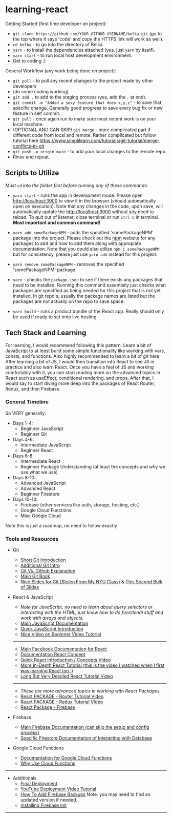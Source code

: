 # learning-react

Getting Started (first time developer on project):
- `git clone https://github.com/YOUR_GITHUB_USERNAME/belka.git` (go to the top where it says 'code' and copy the HTTPS link will work as well).
- `cd belka` - to go into the directory of Belka.
- `yarn` - to install the dependencies attached (yes, just `yarn` by itself).
- `yarn start` - to run local host development environment.
- Get to coding :)

General Workflow (any work being done on project):
- `git pull` - to pull any recent changes to the project made by other developers
- (do some coding working).
- `git add .` to  add to the staging process (yes, add the `.` at end).
- `git commit -m "Added a sexy feature that does x,y,z"` - to save that specific change. Generally good progress to save every bug fix or new feature in self commit.
- `git pull` - once again run to make sure most recent work is on your local machine.
- (OPTIONAL AND CAN SKIP) `git merge` - more complicated part if different code from local and remote. Rather complicated but follow tutorial here https://www.simplilearn.com/tutorials/git-tutorial/merge-conflicts-in-git
- `git push -u origin main` - to add your local changes to the remote repo.
- Rinse and repeat.

## Scripts to Utilize
*Must `cd` into the folder first before running any of these commands:*

* `yarn start` - runs the app in development mode. Please open [http://localhost:3000](http://localhost:3000) to view it in the browser (should automatically open on execution). Note that any changes in the code, upon save, will automatically update the [http://localhost:3000](http://localhost:3000) without any need to reload. To quit out of listener, close terminal or run `ctrl C` in terminal. **Most important and common command!**

* `yarn add somePackageNPM` - adds the specified 'somePackageNPM' package into the project. Please check out the [npm](https://www.npmjs.com/)  website for any packages to add and how to add them along with appropiate documentation. Note that you could also utilize `npm i somePackageNPM` but for consistency, please just use `yarn add` instead for this project.

* `yarn remove somePackageNPM` - removes the specified 'somePackageNPM' package.

* `yarn` - checks the `package.json` to see if there exists any packages that need to be installed. Running this command essentially just checks what packages are specified as being needed for this project that is not yet installed. In git repo's, usually the package names are listed but the packages are not actually on the repo to save space.

* `yarn build` - runs a product bundle of the React app. Really should only be used if ready to set onto live hosting.

## Tech Stack and Learning

For learning, I would recommend following this pattern. Learn a bit of JavaScript to at least build some simple functionality like working with vars, consts, and functions. Also highly recommended to learn a bit of git here After learning a bit of JS, I would then transition into React to see JS in practice and also learn React. Once you have a feel of JS and working comfortably with it, you can start reading more on the advanced topics in React such as useEffect, conditional rendering, and props. After that, I would say to start diving more deep into the packages of React Router, Redux, and then Firebase.

### General Timeline

So VERY generally:

- Days 1-4:
    - Beginner JavaScript
    - Beginner Git
- Days 4-6:
    - Intermediate JavaScript
    - Beginner React
- Days 6-8:
    - Intermediate React
    - Beginner Package Understanding (at least the concepts and why we use what we use)
- Days 8-10:
    - Advanced JavaScript
    - Advanced React
    - Beginner Firestore
- Days 10-14:
    - Firebase (other services like auth, storage, hosting, etc.)
    - Google Cloud Functions
    - Misc Google Cloud

Note this is just a roadmap, no need to follow exactly

### Tools and Resources
- Git
    - [Short Git Introduction](https://www.youtube.com/watch?v=USjZcfj8yxE)
    - [Additional Git Intro](https://www.youtube.com/watch?v=2ReR1YJrNOM)
    - [Git Vs. Github Explanation](https://www.youtube.com/watch?v=wpISo9TNjfU)
    - [Main Git Book](https://git-scm.com/book/en/v2)
    - [Nice Slides for Git (Stolen From My NYU Class)](https://nyu-computer-science.github.io/software-engineering/version-control-systems/#1) & [This Second Bulk of Slides](https://nyu-computer-science.github.io/software-engineering/git-and-github/#1)

- React & JavaScript
    - *Note for JavaScript, no need to learn about query selectors or interacting with the HTML, just know how to do functional stuff and work with arrays and objects.*
    - [Main JavaScript Documentation](https://developer.mozilla.org/en-US/docs/Web/JavaScript)
    - [Quick JavaScript Introduction](https://www.youtube.com/watch?v=c-I5S_zTwAc)
    - [Nice Video on Beginner Video Tutorial](https://www.youtube.com/watch?v=W6NZfCO5SIk)
    --------
    - [Main Facebook Documentation for React](https://reactjs.org/docs/getting-started.html)
    - [Documentation React Concept](https://reactjs.org/docs/hello-world.html)
    - [Quick React Introduction / Concepts Video](https://www.youtube.com/watch?v=MRIMT0xPXFI)
    - [More In-Depth React Tutorial (this is the video I watched when I first was learning React too :) ](https://www.youtube.com/watch?v=dGcsHMXbSOA)
    - [Long But Very Detailed React Tutorial Video](https://www.youtube.com/watch?v=Ke90Tje7VS0)
    ---------------
    - *These are more advanced topics in working with React Packages*
    - [React PACKAGE - Router Tutorial Video](https://www.youtube.com/watch?v=Law7wfdg_ls)
    - [React PACKAGE - Redux Tutorial Video](https://www.youtube.com/watch?v=CVpUuw9XSjY)
    - [React Package - Firebase](https://www.youtube.com/watch?v=mwNATxfUsgI)

- Firebase
    - [Main Firebase Documentation (can skip the setup and config process)](https://firebase.google.com/docs/web/setup)
    - [Specific Firestore Documentation of Interacting with Database](https://firebase.google.com/docs/firestore/manage-data/add-data)

- Google Cloud Functions
    - [Documentation for Google Cloud Functions](https://cloud.google.com/functions#section-4)
    - [Why Use Cloud Functions](https://firebase.google.com/docs/functions/use-cases)
---------------
- Additionals
    - [Final Deployment](https://drive.google.com/file/d/1uNGkOeYEOCRSieq2OgR4pdXYWYL7Z8Cu/view)
    - [YouTube Deployment Video Tutorial](https://www.youtube.com/watch?v=IDHfvpsYShs)
    - [How To Add Firebase Backups](https://levelup.gitconnected.com/how-to-back-up-firestore-easily-and-automatically-eab6bf0d7e1f) Note. you may need to find an updated version if needed.
    - [Installing Firebase Init](https://firebase.google.com/docs/hosting/quickstart)
---------------

